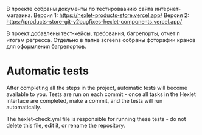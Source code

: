 В проекте собраны документы по тестироваанию сайта интернет-магазина.
Версия 1: https://hexlet-products-store.vercel.app/
Версия 2: https://products-store-git-v2bugfixes-hexlet-components.vercel.app/

В проект добавлены тест-кейсы, требования, багрепорты, отчет п итогам регресса. Отдельно в папке screens собраны фоторафии кранов для оформления багрепортов.

# Automatic tests

After completing all the steps in the project, automatic tests will become available to you. Tests are run on each commit - once all tasks in the Hexlet interface are completed, make a commit, and the tests will run automatically.

The hexlet-check.yml file is responsible for running these tests - do not delete this file, edit it, or rename the repository.
